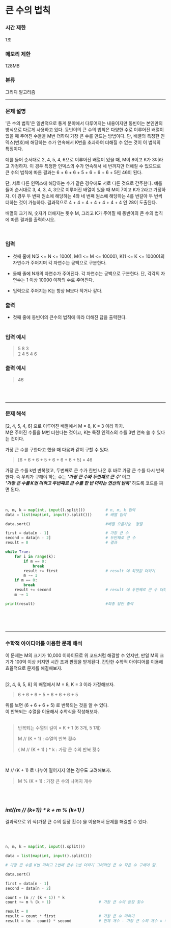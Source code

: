 # 큰 수의 법칙


### 시간 제한

1초

### 메모리 제한

128MB

### 분류

그리디 알고리즘


***
### 문제 설명

<p>'큰 수의 법칙'은 일반적으로 통계 분야에서 다루어지는 내용이지만 동빈이는 본인만의 방식으로 다르게 사용하고 있다. 동빈이의 큰 수의 법칙은 다양한 수로 이루어진 배열이 있을 때 주어진 수들을 M번 더하여 가장 큰 수를 만드는 방법이다. 단, 배열의 특정한 인덱스(번호)에 해당하는 수가 연속해서 K번을 초과하여 더해질 수 없는 것이 이 법칙의 특징이다.

예를 들어 순서대로 2, 4, 5, 4, 6으로 이루어진 배열이 있을 때, M이 8이고 K가 3이라고 가정하자.
이 경우 특정한 인덱스의 수가 연속해서 세 번까지만 더해질 수 있으므로 큰 수의 법칙에 따른 결과는 6 + 6 + 6 + 5 + 6 + 6 + 6 + 5인 46이 된다.

 단, 서로 다른 인덱스에 해당하는 수가 같은 경우에도 서로 다른 것으로 간주한다.
예를 들어 순서대로 3, 4, 3, 4, 3으로 이루어진 배열이 있을 때 M이 7이고 K가 2라고 가정하자. 이 경우 두 번째 원소에 해당하는 4와 네 번째 원소에 해당하는 4를 번갈아 두 번씩 더하는 것이 가능하다.
결과적으로 4 + 4 + 4 + 4 + 4 + 4 + 4 인 28이 도출된다.

배열의 크기 N, 숫자가 더해지는 횟수 M, 그리고 K가 주어질 때 동빈이의 큰 수의 법칙에 따른 결과를 출력하시오.</p>


<br>

### 입력 
- 첫째 줄에 N(2 <= N <= 1000), M(1 <= M <= 10000), K(1 <= K <= 10000)의 자연수가 주어지며 각 자연수는 공백으로 구분한다.

- 둘째 줄에 N개의 자연수가 주어진다. 각 자연수는 공백으로 구분한다. 단, 각각의 자연수는 1 이상 10000 이하의 수로 주어진다.

- 입력으로 주어지는 K는 항상 M보다 작거나 같다.

### 출력 

- 첫째 줄에 동빈이의 큰수의 법칙에 따라 더해진 답을 출력한다.
<br><br>

### 입력 예시 
> 5 8 3<br>
> 2 4 5 4 6
### 출력 예시
> 46

<br><br>

***

### 문제 해석

[2, 4, 5, 4, 6] 으로 이루어진 배열에서 M = 8, K = 3 이라 하자. <br>
M은 주어진 수들을 M번 더한다는 것이고, K는 특정 인덱스의 수를 3번 연속 쓸 수 있다는 것이다.<br>

가장 큰 수를 구한다고 했을 때 다음과 같이 구할 수 있다.

> [6 + 6 + 6 + 5 + 6 + 6 + 6 + 5] = 46

가장 큰 수를 k번 반복했고, 두번째로 큰 수가 한번 나온 후 바로 가장 큰 수를 다시 반복한다. 즉 우리가 구해야 하는 수는 ***'가장 큰 수와 두번째로 큰 수'*** 이고<br>
***'가장 큰 수를 K번 더하고 두번째로 큰 수를 한 번 더하는 연산의 반복'*** 하도록 코드를 짜면 된다.
<br><br><br>


```py
n, m, k = map(int, input().split())         # n, m, k 입력 
data = list(map(int, input().split()))      # 배열 입력

data.sort()                                 #배열 오름차순  정렬

first = data[n - 1]                         # 가장 큰 수
second = data[n - 2]                        # 두번째로 큰 수
result = 0                                  # 결과

while True:                 
    for i in range(k):
        if m == 0:
            break
        result += first                     # result 에 최댓값 더하기
        m -= 1
    if m == 0:
        break
    result += second                        # result 에 두번째로 큰 수 더하기
    m -= 1

print(result)                               #최종 답안 출력
```

<br><br><br>

***

### 수학적 아이디어를 이용한 문제 해석
이 문제는 M의 크기가 10,000 이하이므로 위 코드처럼 해결할 수 있지만, 만일 M의 크기가 100억 이상 커지면 시간 초과 판정을 받게된다. 간단한 수학적 아이디어를 이용해 효율적으로 문제를 해결해보자.
<br><br>

[2, 4, 6, 5, 8] 의 배열에서 M = 8, K = 3 이라 가정해보자. <br>

> 6 + 6 + 6 + 5 + 6 + 6 + 6 + 5

위를 보면 (6 + 6 + 6 + 5) 로 반복되는 것을 알 수 있다.<br>
이 반복되는 수열을 이용해서 수학식을 작성해보자.
<Br><Br>

> 반복되는 수열의 길이 = K + 1 (6 3개, 5 1개) <br>
> 
> M // (K + 1) : 수열의 반복 횟수 <br>
>
> { M // (K + 1) } * k : 가장 큰 수의 반복 횟수

<br>

M // (K + 1) 로 나누어 떨어지지 않는 경우도 고려해보자. <br>
> M % (K + 1) : 가장 큰 수의 나머지 개수

<br><br>

### ***int((m // (k+1)) * k + m % (k+1) )*** <br>

결과적으로 위 식(가장 큰 수의 등장 횟수) 을 이용해서 문제를 해결할 수 있다. 

<br><br>

```py
n, m, k = map(int, input().split())

data = list(map(int, input().split()))

# 가장 큰 수를 K번 더하고 2번째 큰수 1번 더하기 그러려먼 큰 수 작은 수 구해야 함.

data.sort()

first = data[n - 1]
second = data[n - 2]

count = (m // (k + 1)) * k
count += m % (k + 1)                     # 가장 큰 수의 등장 횟수

result = 0
result = count * first                   # 가장 큰 수 더하기
result = (m - count) * second            # 전체 개수 - 가장 큰 수의 개수 = 두번째로 큰 수의 개수
```


